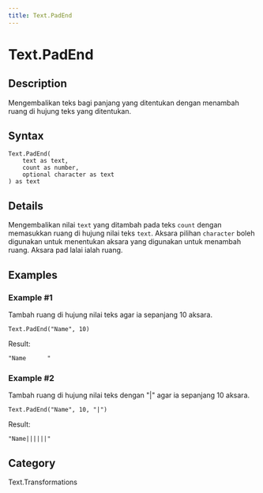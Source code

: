 ```yaml
---
title: Text.PadEnd
---
```


# Text.PadEnd


## Description

Mengembalikan teks bagi panjang yang ditentukan dengan menambah ruang di hujung teks yang ditentukan.


## Syntax

```powerquery
Text.PadEnd(
    text as text,
    count as number,
    optional character as text
) as text
```


## Details

Mengembalikan nilai <code>text</code> yang ditambah pada teks <code>count</code> dengan memasukkan ruang di hujung nilai teks <code>text</code>.     Aksara pilihan <code>character</code> boleh digunakan untuk menentukan aksara yang digunakan untuk menambah ruang. Aksara pad lalai ialah ruang.


## Examples

### Example #1 
Tambah ruang di hujung nilai teks agar ia sepanjang 10 aksara.
```powerquery
Text.PadEnd("Name", 10)
```

Result: 
```powerquery
"Name      "
```


### Example #2 
Tambah ruang di hujung nilai teks dengan &#34;|&#34; agar ia sepanjang 10 aksara.
```powerquery
Text.PadEnd("Name", 10, "|")
```

Result: 
```powerquery
"Name||||||"
```




## Category
Text.Transformations
